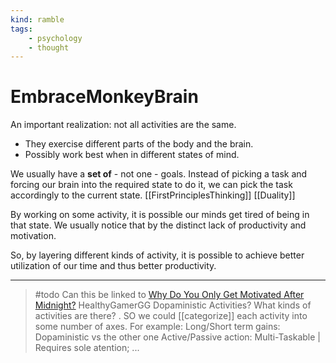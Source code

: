 ```yaml
---
kind: ramble
tags:
    - psychology
    - thought
---
```


# EmbraceMonkeyBrain

An important realization: not all activities are the same.

- They exercise different parts of the body and the brain.
- Possibly work best when in different states of mind.

We usually have a **set of** - not one - goals.
Instead of picking a task and forcing our brain into the required state to do it, we can pick the task accordingly to the current state. [[FirstPrinciplesThinking]] [[Duality]]

By working on some activity, it is possible our minds get tired of being in that state. We usually notice that by the distinct lack of productivity and motivation.

So, by layering different kinds of activity, it is possible to achieve better utilization of our time and thus better productivity.

___

> \#todo
> Can this be linked to [Why Do You Only Get Motivated After Midnight?](https://www.youtube.com/watch?v=jiIhOgpOWcA)  HealthyGamerGG Dopaministic Activities?
> What kinds of activities are there?
> . SO we could [[categorize]] each activity into some number of axes. For example:
> Long/Short term gains: Dopaministic vs the other one
> Active/Passive action:
> Multi-Taskable | Requires sole atention;
> ...
